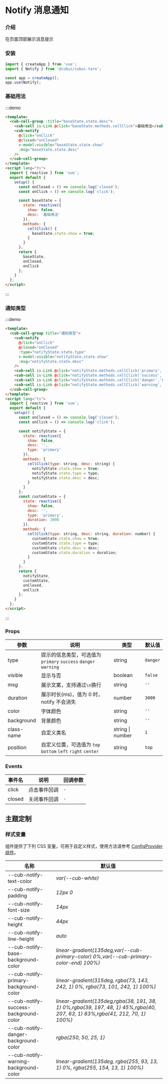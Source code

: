 # Notify 消息通知

### 介绍

在页面顶部展示消息提示

### 安装

```javascript
import { createApp } from 'vue';
import { Notify } from '@cubui/cubui-taro';

const app = createApp();
app.use(Notify);
```

### 基础用法

:::demo

```html
<template>
  <cub-cell-group :title="baseState.state.desc">
    <cub-cell is-Link @click="baseState.methods.cellClick">基础用法</cub-cell>
    <cub-notify
      @click="onClick"
      @closed="onClosed"
      v-model:visible="baseState.state.show"
      :msg="baseState.state.desc"
    />
  </cub-cell-group>
</template>
<script lang="ts">
  import { reactive } from 'vue';
  export default {
    setup() {
      const onClosed = () => console.log('closed');
      const onClick = () => console.log('click');

      const baseState = {
        state: reactive({
          show: false,
          desc: '基础用法'
        }),
        methods: {
          cellClick() {
            baseState.state.show = true;
          }
        }
      };
      return {
        baseState,
        onClosed,
        onClick
      };
    }
  };
</script>
```

:::

### 通知类型

:::demo

```html
<template>
  <cub-cell-group title="通知类型">
    <cub-notify
      @click="onClick"
      @closed="onClosed"
      :type="notifyState.state.type"
      v-model:visible="notifyState.state.show"
      :msg="notifyState.state.desc"
    />
    <cub-cell is-Link @click="notifyState.methods.cellClick('primary','主要通知')">主要通知</cub-cell>
    <cub-cell is-Link @click="notifyState.methods.cellClick('success','成功通知')">成功通知</cub-cell>
    <cub-cell is-Link @click="notifyState.methods.cellClick('danger','危险通知')">危险通知</cub-cell>
    <cub-cell is-Link @click="notifyState.methods.cellClick('warning','警告通知')">警告通知</cub-cell>
  </cub-cell-group>
</template>
<script lang="ts">
  import { reactive } from 'vue';
  export default {
    setup() {
      const onClosed = () => console.log('closed');
      const onClick = () => console.log('click');

      const notifyState = {
        state: reactive({
          show: false,
          desc: '',
          type: 'primary'
        }),
        methods: {
          cellClick(type: string, desc: string) {
            notifyState.state.show = true;
            notifyState.state.type = type;
            notifyState.state.desc = desc;
          }
        }
      };
      const customState = {
        state: reactive({
          show: false,
          desc: '',
          type: 'primary',
          duration: 3000
        }),
        methods: {
          cellClick(type: string, desc: string, duration: number) {
            customState.state.show = true;
            customState.state.type = type;
            customState.state.desc = desc;
            customState.state.duration = duration;
          }
        }
      };
      return {
        notifyState,
        customState,
        onClosed,
        onClick
      };
    }
  };
</script>
```

:::

### Props

| 参数       | 说明                                                           | 类型             | 默认值   |
| ---------- | -------------------------------------------------------------- | ---------------- | -------- |
| type       | 提示的信息类型，可选值为`primary` `success` `danger` `warning` | string           | `danger` |
| visible    | 显示与否                                                       | boolean          | `false`  |
| msg        | 展示文案，支持通过`\n`换行                                     | string           | `''`     |
| duration   | 展示时长(ms)，值为 0 时，notify 不会消失                       | number           | `3000`   |
| color      | 字体颜色                                                       | string           | `''`     |
| background | 背景颜色                                                       | string           | `''`     |
| class-name | 自定义类名                                                     | string \| number | `1`      |
| position   | 自定义位置，可选值为 `top` `bottom` `left` `right` `center`    | string           | `top`    |

### Events

| 事件名 | 说明         | 回调参数 |
| ------ | ------------ | -------- |
| click  | 点击事件回调 | `-`      |
| closed | 关闭事件回调 | `-`      |

## 主题定制

### 样式变量

组件提供了下列 CSS 变量，可用于自定义样式，使用方法请参考 [ConfigProvider 组件](#/zh-CN/component/configprovider)。

| 名称                                  | 默认值                                                                                                                        |
| ------------------------------------- | ----------------------------------------------------------------------------------------------------------------------------- |
| --cub-notify-text-color               | _var(--cub-white)_                                                                                                            |
| --cub-notify-padding                  | _12px 0_                                                                                                                      |
| --cub-notify-font-size                | _14px_                                                                                                                        |
| --cub-notify-height                   | _44px_                                                                                                                        |
| --cub-notify-line-height              | _auto_                                                                                                                        |
| --cub-notify-base-background-color    | _linear-gradient(135deg,var(--cub-primary-color) 0%,var(--cub-primary-color-end) 100%)_                                       |
| --cub-notify-primary-background-color | _linear-gradient(315deg, rgba(73, 143, 242, 1) 0%, rgba(73, 101, 242, 1) 100%)_                                               |
| --cub-notify-success-background-color | _linear-gradient(135deg,rgba(38, 191, 38, 1) 0%,rgba(39, 197, 48, 1) 45%,rgba(40, 207, 63, 1) 83%,rgba(41, 212, 70, 1) 100%)_ |
| --cub-notify-danger-background-color  | _rgba(250, 50, 25, 1)_                                                                                                        |
| --cub-notify-warning-background-color | _linear-gradient(135deg, rgba(255, 93, 13, 1) 0%, rgba(255, 154, 13, 1) 100%)_                                                |
